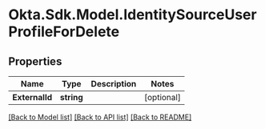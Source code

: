 # Okta.Sdk.Model.IdentitySourceUserProfileForDelete

## Properties

Name | Type | Description | Notes
------------ | ------------- | ------------- | -------------
**ExternalId** | **string** |  | [optional] 

[[Back to Model list]](../README.md#documentation-for-models) [[Back to API list]](../README.md#documentation-for-api-endpoints) [[Back to README]](../README.md)

